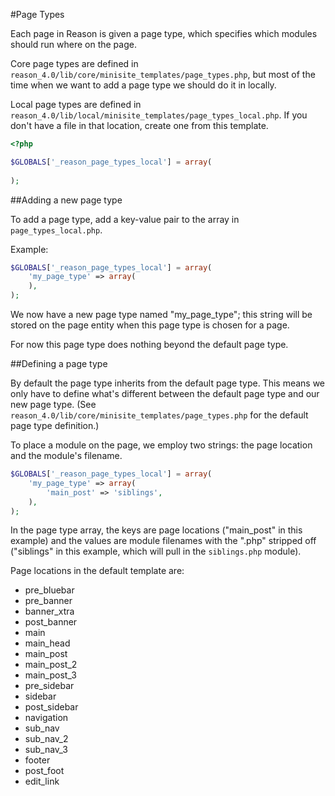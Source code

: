 #Page Types

Each page in Reason is given a page type, which specifies which modules should run where on the page.

Core page types are defined in `reason_4.0/lib/core/minisite_templates/page_types.php`, but most of the time when we want to add a page type we should do it in locally.

Local page types are defined in `reason_4.0/lib/local/minisite_templates/page_types_local.php`. If you don't have a file in that location, create one from this template.

```php
<?php

$GLOBALS['_reason_page_types_local'] = array(
	
);
```

##Adding a new page type

To add a page type, add a key-value pair to the array in `page_types_local.php`.

Example:

```php
$GLOBALS['_reason_page_types_local'] = array(
	'my_page_type' => array(
	),
);
```

We now have a new page type named "my_page_type"; this string will be stored on the page entity when this page type is chosen for a page.

For now this page type does nothing beyond the default page type.

##Defining a page type

By default the page type inherits from the default page type. This means we only have to define what's different between the default page type and our new page type. (See `reason_4.0/lib/core/minisite_templates/page_types.php` for the default page type definition.)

To place a module on the page, we employ two strings: the page location and the module's filename.

```php
$GLOBALS['_reason_page_types_local'] = array(
	'my_page_type' => array(
		'main_post' => 'siblings',
	),
);
```

In the page type array, the keys are page locations ("main_post" in this example) and the values are module filenames with the ".php" stripped off ("siblings" in this example, which will pull in the `siblings.php` module).

Page locations in the default template are:
- pre_bluebar
- pre_banner
- banner_xtra
- post_banner
- main
- main_head
- main_post
- main_post_2
- main_post_3
- pre_sidebar
- sidebar
- post_sidebar
- navigation
- sub_nav
- sub_nav_2
- sub_nav_3
- footer
- post_foot
- edit_link

